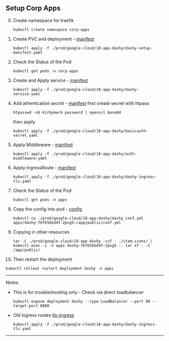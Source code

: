 ## Setup Corp Apps

0. Create namespace for traefik
   ```
   kubectl create namespace corp-apps
   ```

1. Create PVC and deployment - [manifest](../10-app-dashy/dashy-setup-manifest.yaml)
   ```
   kubectl apply -f ./prod/google-cloud/10-app-dashy/dashy-setup-manifest.yaml
   ```

2. Check the Status of the Pod
   ```
   kubectl get pods -n corp-apps
   ```

3. Create and Apply service - [manifest](../10-app-dashy/dashy-service.yaml)
   ```
   kubectl apply -f ./prod/google-cloud/10-app-dashy/dashy-service.yaml
   ```

4. Add athentication secret - [manifest](../10-app-dashy/basicauth-secret.yaml)
   first create secret with htpass
   ```
   htpasswd -nb kirbymark password | openssl base64
   ```
   then apply 
   ```
   kubectl apply -f ./prod/google-cloud/10-app-dashy/basicauth-secret.yaml
   ```

5. Apply Middleware - [manifest](../10-app-dashy/auth-middleware.yaml)
   ```
   kubectl apply -f ./prod/google-cloud/10-app-dashy/auth-middleware.yaml
   ```

6. Apply IngressRoute - [manifest](../10-app-dashy/dashy-ingress-route-tls.yaml)
   ```
   kubectl apply -f ./prod/google-cloud/10-app-dashy/dashy-ingress-tls.yaml
   ```

7. Check the Status of the Pod
   ```
   kubectl get pods -n apps
   ```

8. Copy the config into pod  - [config](../10-app-dashy/dashy_conf.yml) 
   ```
   kubectl cp ./prod/google-cloud/10-app-dashy/dashy_conf.yml apps/dashy-76f65bbd4f-2pvg5:/app/public/conf.yml
   ```

9. Copying in other resources
   ```
   tar -C ./prod/google-cloud/10-app-dashy -cvf - ./item-icons/ | kubectl exec -i -n apps dashy-76f65bbd4f-2pvg5 -- tar xf - -C /app/public/ 
   ```

10. Then restart the deployment
   ```
   kubectl rollout restart deployment dashy -n apps
   ```
   
---
Notes:
- This is for troubleshooting only - Check via direct loadbalancer
   ```
   kubectl expose deployment dashy --type LoadBalancer --port 80 --target-port 8080
   ```

- Old ingress routes
   [tls-ingress](../10-app-dashy/dashy-ingress-tls.yaml)
   ```
   kubectl apply -f ./prod/google-cloud/10-app-dashy/dashy-ingress-tls.yaml
   ```


---

